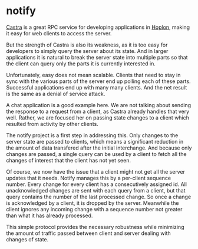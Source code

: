 # notify

[Castra](https://github.com/hoplon/castra)
is a great RPC service for developing applications in
[Hoplon](https://github.com/hoplon/hoplon),
making it easy for web clients to access the server.

But the strength of Castra is also its weakness, as it is
too easy for developers to simply query the server about
its state. And in larger applications it is natural to break
the server state into multiple parts so that the client can 
query only the parts it is currently interested in.

Unfortunately, easy does not mean scalable. Clients that need to 
stay in sync with the various parts of the server end up polling 
each of these parts. Successful applications end up with many
many clients. And the net result is the same as a denial of service
attack.

A chat application is a good example here. We are not talking about
sending the response to a request from a client, as Castra already
handles that very well. Rather, we are focused her on passing state
changes to a client which resulted from activity by other clients.

The notify project is a first step in addressing this. Only changes
to the server state are passed to clients, which means a significant 
reduction in the amount of data transfered after the initial interchange.
And because only changes are passed, a single query can be used by
a client to fetch all the changes of interest that the client has not
yet seen.

Of course, we now have the issue that a client might not get all the
server updates that it needs. Notify manages this by a per-client sequence
number. Every change for every client has a consecutively assigned id.
All unacknowledged changes are sent with each query from a client, but that query
contains the number of the last processed change. So once a change is acknowledged
by a client, it is dropped by the server. Meanwhile the client ignores any 
incoming change with a sequence number not greater than what it has already processed.

This simple protocol provides the necessary robustness while minimizing the amount
of traffic passed between client and server dealing with changes of state.
